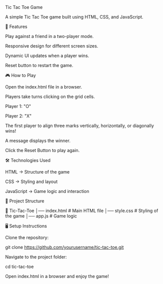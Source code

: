 Tic Tac Toe Game

A simple Tic Tac Toe game built using HTML, CSS, and JavaScript.

🚀 Features

Play against a friend in a two-player mode.

Responsive design for different screen sizes.

Dynamic UI updates when a player wins.

Reset button to restart the game.

🎮 How to Play

Open the index.html file in a browser.

Players take turns clicking on the grid cells.

Player 1: "O"

Player 2: "X"

The first player to align three marks vertically, horizontally, or diagonally wins!

A message displays the winner.

Click the Reset Button to play again.

🛠️ Technologies Used

HTML → Structure of the game

CSS → Styling and layout

JavaScript → Game logic and interaction

📂 Project Structure

📂 Tic-Tac-Toe
│── index.html      # Main HTML file
│── style.css       # Styling of the game
│── app.js          # Game logic

🖥️ Setup Instructions

Clone the repository:

git clone https://github.com/yourusername/tic-tac-toe.git

Navigate to the project folder:

cd tic-tac-toe

Open index.html in a browser and enjoy the game!
